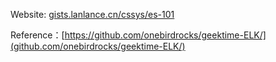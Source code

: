 Website: [gists.lanlance.cn/cssys/es-101](https://gists.lanlance.cn/cssys/es-101)

Reference：[https://github.com/onebirdrocks/geektime-ELK/](github.com/onebirdrocks/geektime-ELK/)